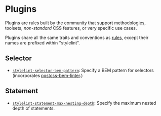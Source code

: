 # Plugins

Plugins are rules built by the community that support methodologies, toolsets, *non-standard* CSS features, or very specific use cases.

Plugins share all the same traits and conventions as [rules](/docs/user-guide/rules.md), except their names are prefixed within "stylelint".

## Selector

- [`stylelint-selector-bem-pattern`](https://github.com/davidtheclark/stylelint-selector-bem-pattern): Specify a BEM pattern for selectors (incorporates [postcss-bem-linter](https://github.com/postcss/postcss-bem-linter).)

## Statement

- [`stylelint-statement-max-nesting-depth`](https://github.com/davidtheclark/stylelint-statement-max-nesting-depth): Specify the maximum nested depth of statements.

